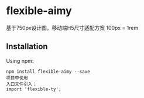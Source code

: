 # flexible-aimy

基于750px设计图，移动端H5尺寸适配方案
100px = 1rem

## Installation

Using npm:

```shell
npm install flexible-aimy --save
项目中使用
入口文件引入：
import 'flexible-ty';
```
